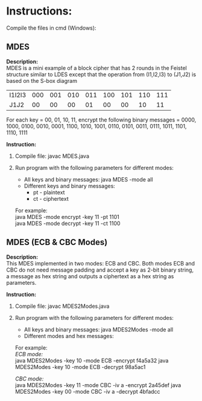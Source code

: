 # Instructions:

Compile the files in cmd (Windows):  

## MDES

**Description:**  
MDES is a mini example of a block cipher that has 2 rounds in the Feistel structure similar to LDES except that the operation from (I1,I2,I3) to (J1,J2) is based on the S-box diagram

<table>
      <tr><td>I1I2I3</td><td>000</td><td>001</td><td>010</td><td>011</td><td>100</td><td>101</td><td>110</td><td>111</td></tr>
      <tr><td>J1J2</td><td>00</td><td>00</td><td>00</td><td>01</td><td>00</td><td>00</td><td>10</td><td>11</td></tr>
</table>

For each key = 00, 01, 10, 11, encrypt the following binary messages = 0000, 1000, 0100, 0010, 0001, 1100, 1010, 1001, 0110, 0101, 0011, 0111, 1011, 1101, 1110, 1111

**Instruction:**  
1. Compile file: javac MDES.java
2. Run program with the following parameters for different modes:

   - All keys and binary messages: java MDES -mode all
   - Different keys and binary messages:
     - pt - plaintext
     - ct - ciphertext

    For example:  
	java MDES -mode encrypt -key 11 -pt 1101  
	java MDES -mode decrypt -key 11 -ct 1100


## MDES (ECB & CBC Modes)

**Description:**  
This MDES implemented in two modes: ECB and CBC. Both modes ECB and CBC do
not need message padding and accept a key as 2-bit binary string, a message as hex
string and outputs a ciphertext as a hex string as parameters.

**Instruction:**
1. Compile file: javac MDES2Modes.java
2. Run program with the following parameters for different modes:

   - All keys and binary messages: java MDES2Modes -mode all
   - Different modes and hex messages:

    For example:  
    *ECB mode:*  
    java MDES2Modes -key 10 -mode ECB -encrypt f4a5a32
    java MDES2Modes -key 10 -mode ECB -decrypt 98a5ac1

    *CBC mode:*  
    java MDES2Modes -key 11 -mode CBC -iv a -encrypt 2a45def
    java MDES2Modes -key 00 -mode CBC -iv a -decrypt 4bfadcc
